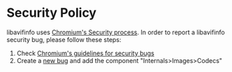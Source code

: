 # Security Policy

libavifinfo uses [Chromium's Security process](https://www.chromium.org/Home/chromium-security/).
In order to report a libavifinfo security bug, please follow these steps:

1. Check [Chromium's guidelines for security bugs](https://www.chromium.org/Home/chromium-security/reporting-security-bugs/)
2. Create a [new bug](https://bugs.chromium.org/p/chromium/issues/entry?template=Security%20Bug) and add the component "Internals>Images>Codecs"
